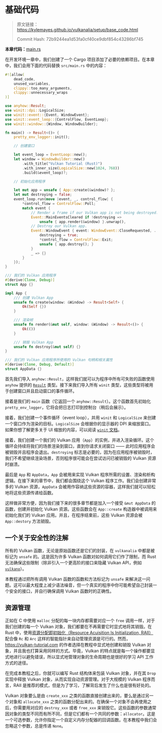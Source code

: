 # 基础代码

> 原文链接：<https://kylemayes.github.io/vulkanalia/setup/base_code.html>
>
> Commit Hash: 72b9244ea1d53fa0cf40ce9dbf854c43286bf745

**本章代码：**[main.rs](https://github.com/chuigda/Vulkan-Tutorial-Rust-CN/tree/master/src/00_base_code.rs)

在开发环境一章中，我们创建了一个 Cargo 项目添加了必要的依赖项目。在本章中，我们会用下面的代码替换 `src/main.rs` 中的内容：

```rust
#![allow(
    dead_code,
    unused_variables,
    clippy::too_many_arguments,
    clippy::unnecessary_wraps
)]

use anyhow::Result;
use winit::dpi::LogicalSize;
use winit::event::{Event, WindowEvent};
use winit::event_loop::{ControlFlow, EventLoop};
use winit::window::{Window, WindowBuilder};

fn main() -> Result<()> {
    pretty_env_logger::init();

    // 创建窗口

    let event_loop = EventLoop::new();
    let window = WindowBuilder::new()
        .with_title("Vulkan Tutorial (Rust)")
        .with_inner_size(LogicalSize::new(1024, 768))
        .build(&event_loop)?;

    // 初始化应用程序

    let mut app = unsafe { App::create(&window)? };
    let mut destroying = false;
    event_loop.run(move |event, _, control_flow| {
        *control_flow = ControlFlow::Poll;
        match event {
            // Render a frame if our Vulkan app is not being destroyed.
            Event::MainEventsCleared if !destroying =>
                unsafe { app.render(&window) }.unwrap(),
            // Destroy our Vulkan app.
            Event::WindowEvent { event: WindowEvent::CloseRequested, .. } => {
                destroying = true;
                *control_flow = ControlFlow::Exit;
                unsafe { app.destroy(); }
            }
            _ => {}
        }
    });
}

/// 我们的 Vulkan 应用程序
#[derive(Clone, Debug)]
struct App {}

impl App {
    /// 创建 Vulkan App
    unsafe fn create(window: &Window) -> Result<Self> {
        Ok(Self {})
    }

    /// 渲染帧
    unsafe fn render(&mut self, window: &Window) -> Result<()> {
        Ok(())
    }

    /// 销毁 Vulkan App
    unsafe fn destroy(&mut self) {}
}

/// 我们的 Vulkan 应用程序所使用的 Vulkan 句柄和相关属性
#[derive(Clone, Debug, Default)]
struct AppData {}
```

首先我们导入 `anyhow::Result`，这样我们就可以为程序中所有可失败的函数使用 `anyhow` 提供的 [`Result`](https://docs.rs/anyhow/latest/anyhow/type.Result.html) 类型。接下来我们导入所有 `winit` 类型，这些类型将被用于创建窗口并且启动窗口的事件循环。

接着是我们的 `main` 函数（它返回一个 `anyhow::Result`）。这个函数首先初始化 `pretty_env_logger`，它将会把日志打印到控制台（稍后会展示）。

接着，我们创建一个事件循环（event loop），并用 `winit` 和 `LogicalSize` 来创建一个窗口作为渲染的目标。`LogicalSize` 会根据你的显示器的 DPI 来缩放窗口。如果你想了解更多关于 UI 缩放的内容，可以阅读 [`winit` 文档](https://docs.rs/winit/latest/winit/dpi/index.html)。

接着，我们创建一个我们的 Vulkan 应用（`App`）的实例，并进入渲染循环。这个循环会持续将我们的场景渲染到窗口，直到你请求关闭窗口 —— 此时应用程序会被销毁并且程序会退出。`destroying` 标志是必要的，因为在应用程序被销毁时，我们不希望继续渲染场景，否则程序很可能会在尝试访问已被销毁的 Vulkan 资源时崩溃。

最后是 `App` 和 `AppData`，`App` 会被用来实现 Vulkan 程序所需的设置、渲染和析构逻辑。在接下来的章节中，我们都会围绕这个 Vulkan 程序工作。我们会创建非常多的 Vulkan 资源，`AppData` 会被用作容纳这些资源的容器，这样我们就可以轻松地将这些资源传递给函数。

这样做非常方便，因为我们接下来的很多章节都是加入一个接受 `&mut AppData` 的函数，创建并初始化 Vulkan 资源。这些函数会在 `App::create` 构造器中被调用来初始化我们的 Vulkan 应用。并且，在程序结束前，这些 Vulkan 资源会被 `App::destory` 方法销毁。

## 一个关于安全性的注解

所有的 Vulkan 函数，无论是原始函数还是它们的封装，在 `vulkanalia` 中都是被标记为 `unsafe` 的。这是因为许多 Vulkan 函数对如何调用它们作了限制，而 Rust 无法确保这些限制（除非引入一个更高阶的接口来隐藏 Vulkan API，例如 [`vulkano`](https://vulkano.rs)）。

本教程通过把所有调用 Vulkan 函数的函数和方法标记为 `unsafe` 来解决这一问题。这可以最大程度上减少语法噪音，但一个真实的程序中你可能希望自己封装一个安全的接口，并自行确保调用 Vulkan 函数时的正确性。

## 资源管理

正如在 C 中使用 `malloc` 分配的每一块内存都需要对应一个 `free` 调用一样，对于我们创建的每一个 Vulkan 对象，我们都要在不再需要它时显式地将其销毁。在 Rust 中，使用[资源分配即初始化（Resource Acuisition Is Initialization, RAII）](https://en.wikipedia.org/wiki/Resource_Acquisition_Is_Initialization)配合像 `Rc` 和 `Arc` 这样的智能指针来自动管理资源是可行的。然而，<https://vulkan-tutorial.com> 的作者选择在教程中显式地创建和销毁 Vulkan 对象，并且我也打算采用同样的方式。毕竟，Vulkan 的特点就是每一个操作都要显式地进行以避免错误，所以显式地管理对象的生命周期也是很好的学习 API 工作方式的途径。

在完成本教程之后，你就可以编写 Rust 结构体来包装 Vulkan 对象，并在其 `Drop` 实现中释放 Vulkan 对象，从而实现自动资源管理。对于大规模的 Vulkan 程序而言，RAII 是推荐的模式，但是为了学习，了解背后发生了什么也是很有好处的。

Vulkan 对象要么是由 `create_xxx` 之类的函数直接创建出来的，要么是通过另一个对象和 `allocate_xxx` 之类的函数分配出来的。在确保一个对象不会再使用之后，你需要用对应的 `destroy_xxx` 或者 `free_xxx` 来销毁它。这些函数的参数通常因对象的类型不同而有所不同，但是它们都有一个共同的参数：`allocator`。这是一个可选参数，允许你指定一个自定义内存分配器的回调函数。在本教程中我们会忽略这个参数，总是传递 `None`。
